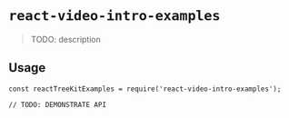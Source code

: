 # `react-video-intro-examples`

> TODO: description

## Usage

```
const reactTreeKitExamples = require('react-video-intro-examples');

// TODO: DEMONSTRATE API
```
